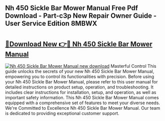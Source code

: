 ## Nh 450 Sickle Bar Mower Manual Free Pdf Download - Part-c3p New Repair Owner Guide - User Service Edition 8MBWX

# <h2><a href="http://bc67044.oget.top/?id=Nh+450+Sickle+Bar+Mower+Manual">🔗Download New 👉🔴 Nh 450 Sickle Bar Mower Manual</a></h2>

[![Nh 450 Sickle Bar Mower Manual new download](https://i.imgur.com/5g1atiW.png)](http://bc67044.oget.top/?id=Nh+450+Sickle+Bar+Mower+Manual)
Masterful Control This guide unlocks the secrets of your new Nh 450 Sickle Bar Mower Manual, empowering you to control its functionalities with precision. Before using your Nh 450 Sickle Bar Mower Manual, please refer to this user manual for detailed instructions on product setup, operation, and troubleshooting. It includes clear instructions for installation, setup, and operation, as well as important safety information. This Nh 450 Sickle Bar Mower Manual comes equipped with a comprehensive set of features to meet your diverse needs. We're Committed to Excellence Nh 450 Sickle Bar Mower Manual. Our team is dedicated to providing exceptional customer support.
